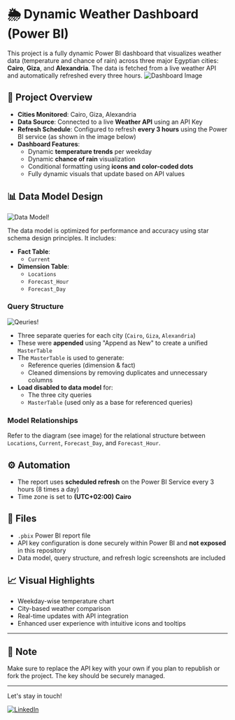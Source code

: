 # 🌦️ Dynamic Weather Dashboard (Power BI)

This project is a fully dynamic Power BI dashboard that visualizes weather data (temperature and chance of rain) across three major Egyptian cities: **Cairo**, **Giza**, and **Alexandria**. The data is fetched from a live weather API and automatically refreshed every three hours.
![Dashboard Image](https://github.com/Peter-Sobhy1/Weather-Power-BI-Dashboard/blob/main/Assets/Weather%20Dashboard%20Image.png?raw=true)

## 🔧 Project Overview

- **Cities Monitored**: Cairo, Giza, Alexandria  
- **Data Source**: Connected to a live **Weather API** using an API Key  
- **Refresh Schedule**: Configured to refresh **every 3 hours** using the Power BI service (as shown in the image below)
- **Dashboard Features**:
  - Dynamic **temperature trends** per weekday
  - Dynamic **chance of rain** visualization
  - Conditional formatting using **icons and color-coded dots**
  - Fully dynamic visuals that update based on API values

## 📊 Data Model Design

![Data Model!](https://github.com/Peter-Sobhy1/Weather-Power-BI-Dashboard/blob/main/Assets/Data%20Model.png?raw=true)

The data model is optimized for performance and accuracy using star schema design principles. It includes:

- **Fact Table**:
  - `Current`
- **Dimension Table**:
  - `Locations`
  - `Forecast_Hour`
  - `Forecast_Day`
 
  
### Query Structure
![Qeuries!](https://github.com/Peter-Sobhy1/Weather-Power-BI-Dashboard/blob/main/Assets/Queries.png?raw=true)

- Three separate queries for each city (`Cairo`, `Giza`, `Alexandria`)
- These were **appended** using "Append as New" to create a unified `MasterTable`
- The `MasterTable` is used to generate:
  - Reference queries (dimension & fact)
  - Cleaned dimensions by removing duplicates and unnecessary columns
- **Load disabled to data model** for:
  - The three city queries
  - `MasterTable` (used only as a base for referenced queries)

### Model Relationships

Refer to the diagram (see image) for the relational structure between `Locations`, `Current`, `Forecast_Day`, and `Forecast_Hour`.

## ⚙️ Automation

- The report uses **scheduled refresh** on the Power BI Service every 3 hours (8 times a day)
- Time zone is set to **(UTC+02:00) Cairo**

## 📁 Files

- `.pbix` Power BI report file
- API key configuration is done securely within Power BI and **not exposed** in this repository
- Data model, query structure, and refresh logic screenshots are included

## 📈 Visual Highlights

- Weekday-wise temperature chart
- City-based weather comparison
- Real-time updates with API integration
- Enhanced user experience with intuitive icons and tooltips

---

## 📌 Note

Make sure to replace the API key with your own if you plan to republish or fork the project. The key should be securely managed.

---







Let's stay in touch!

[![LinkedIn](https://img.shields.io/badge/LinkedIn-0077B5?style=for-the-badge&logo=linkedin&logoColor=white)](https://www.linkedin.com/in/peter-sobhy/)
